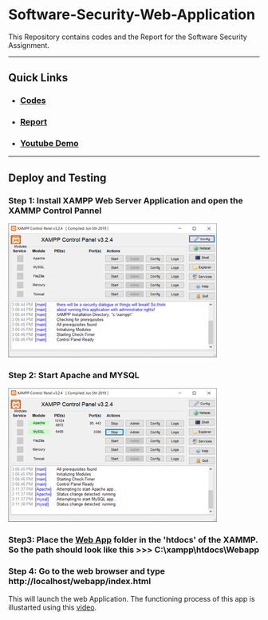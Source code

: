 # Software-Security-Web-Application
This Repository contains codes and the Report for the Software Security Assignment.

---
## Quick Links
 * ### [Codes](https://github.com/Shashied/Software-Security-Web-Application/tree/master/Webapp)
 * ### [Report]()
 * ### [Youtube Demo](https://youtu.be/86ODZW-qbps?t=8)
--- 
## Deploy and Testing

### Step 1: Install XAMPP Web Server Application and open the XAMMP Control Pannel
![](https://github.com/Shashied/Software-Security-Web-Application/blob/master/ss%20readme%20img/rsz_capture.png)

### Step 2: Start Apache and MYSQL
![](https://github.com/Shashied/Software-Security-Web-Application/blob/master/ss%20readme%20img/rsz_1capture2.png)

### Step3: Place the [Web App](https://github.com/Shashied/Software-Security-Web-Application/tree/master/Webapp) folder in the 'htdocs' of the XAMMP. So the path should look like this >>> C:\xampp\htdocs\Webapp

### Step 4: Go to the web browser and type http://localhost/webapp/index.html
This will launch the web Application. The functioning process of this app
is illustarted using this [video](https://youtu.be/86ODZW-qbps?t=8). 
